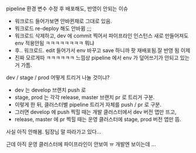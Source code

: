 pipeline 환경 변수 수정 후 배포해도, 반영이 안되는 이슈 

- 워크로드 들어가보면 안바뀐채로 그대로 있음.
- 워크로드 re-deploy 해도 안바뀜 ;;;
- 워크로드 삭제하고, dev 에 commit 찍어서 파이프라인 인스턴스 새로 만들어져도 env 적용안됨 ㅋㅋㅋㅋㅋㅋㅋㅋ 뭐냐
- 후.. 워크로드. edit 들어가서 env 바꾸고 save 하니까 팟 재배포됨.잘 반영 됨 이제
- 진짜 모르게따 ㅋㅋㅋㅋㅋㅋ 느낌상 pipeline 에서 env 가 덮어쓰기가 안되고 있는거 가틈.



dev / stage / prod 어떻게 트리거 나눌 것이냐?

- dev 는 develop 브랜치 push 로
- stage, prod 는 각각 release, master 브랜치 pr 로 트리거 구분.
- 이렇게 한 뒤, 클러스터별 pipeline 트리거 자체를 push / pr 로 구분.
- 그러면 develop 에 push 찍힐 때는 개발 클러스터에서 dev 버전 앱만 뜨고,
- release, master 에 pr 찍힐 때는 운영 클러스터에 stage, prod 버전 앱만 뜸.

사실 아직 안해봄. 팀장님 말 따라가고 있다...

근데 아직 운영 클러스터에 파이프라인이 안보여 ㅠ 개발엔 보이는데 ...